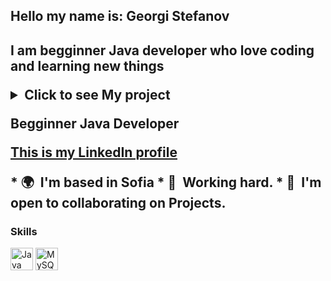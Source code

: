 <h2>Hello my name is: Georgi Stefanov<h2>
<p>I am begginner Java developer who love coding and learning new things<p>

<details>
   <summary>Click to see My project</summary>
    <p>currently i am working or learning new things to make my ideas real. Soon here will be my project!</p>
</details>

<p>Begginner Java Developer<p>

<a href="http://linkedin.com/in/georgi-stefanov-194918240">This is my LinkedIn profile</a>
<footer>
* 🌍  I'm based in Sofia
* 🧠  Working hard.
* 🤝  I'm open to collaborating on Projects.
</footer>

  
### Skills


<p align="left">
<a href="https://www.oracle.com/java/" target="_blank" rel="noreferrer"><img src="https://raw.githubusercontent.com/danielcranney/readme-generator/main/public/icons/skills/java-colored.svg" width="36" height="36" alt="Java" /></a>
<a href="https://www.mysql.com/" target="_blank" rel="noreferrer"><img src="https://raw.githubusercontent.com/danielcranney/readme-generator/main/public/icons/skills/mysql-colored.svg" width="36" height="36" alt="MySQL" /></a>
</p>
